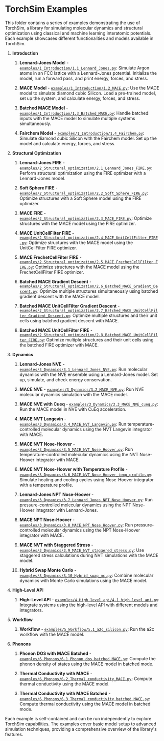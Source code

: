 # TorchSim Examples

This folder contains a series of examples demonstrating the use of TorchSim, a library for simulating molecular dynamics and structural optimization using classical and machine learning interatomic potentials. Each example showcases different functionalities and models available in TorchSim.

1. **Introduction**

   1. **Lennard-Jones Model** - [`examples/1_Introduction/1.1_Lennard_Jones.py`](1_Introduction/1.1_Lennard_Jones.py): Simulate Argon atoms in an FCC lattice with a Lennard-Jones potential. Initialize the model, run a forward pass, and print energy, forces, and stress.

   1. **MACE Model** - [`examples/1_Introduction/1.2_MACE.py`](1_Introduction/1.2_MACE.py): Use the MACE model to simulate diamond cubic Silicon. Load a pre-trained model, set up the system, and calculate energy, forces, and stress.

   1. **Batched MACE Model** - [`examples/1_Introduction/1.3_Batched_MACE.py`](1_Introduction/1.3_Batched_MACE.py): Handle batched inputs with the MACE model to simulate multiple systems simultaneously.

   1. **Fairchem Model** - [`examples/1_Introduction/1.4_Fairchem.py`](1_Introduction/1.4_Fairchem.py): Simulate diamond cubic Silicon with the Fairchem model. Set up the model and calculate energy, forces, and stress.

1. **Structural Optimization**

   1. **Lennard-Jones FIRE** - [`examples/2_Structural_optimization/2.1_Lennard_Jones_FIRE.py`](2_Structural_optimization/2.1_Lennard_Jones_FIRE.py): Perform structural optimization using the FIRE optimizer with a Lennard-Jones model.

   1. **Soft Sphere FIRE** - [`examples/2_Structural_optimization/2.2_Soft_Sphere_FIRE.py`](2_Structural_optimization/2.2_Soft_Sphere_FIRE.py): Optimize structures with a Soft Sphere model using the FIRE optimizer.

   1. **MACE FIRE** - [`examples/2_Structural_optimization/2.3_MACE_FIRE.py`](2_Structural_optimization/2.3_MACE_FIRE.py): Optimize structures with the MACE model using the FIRE optimizer.

   1. **MACE UnitCellFilter FIRE** - [`examples/2_Structural_optimization/2.4_MACE_UnitCellFilter_FIRE.py`](2_Structural_optimization/2.4_MACE_UnitCellFilter_FIRE.py): Optimize structures with the MACE model using the UnitCellFilter FIRE optimizer.

   1. **MACE FrechetCellFilter FIRE** - [`examples/2_Structural_optimization/2.5_MACE_FrechetCellFilter_FIRE.py`](2_Structural_optimization/2.5_MACE_FrechetCellFilter_FIRE.py): Optimize structures with the MACE model using the FrechetCellFilter FIRE optimizer.

   1. **Batched MACE Gradient Descent** - [`examples/2_Structural_optimization/2.6_Batched_MACE_Gradient_Descent.py`](2_Structural_optimization/2.6_Batched_MACE_Gradient_Descent.py): Optimize multiple structures simultaneously using batched gradient descent with the MACE model.

   1. **Batched MACE UnitCellFilter Gradient Descent** - [`examples/2_Structural_optimization/2.7_Batched_MACE_UnitCellFilter_Gradient_Descent.py`](2_Structural_optimization/2.7_Batched_MACE_UnitCellFilter_Gradient_Descent.py): Optimize multiple structures and their unit cells using batched gradient descent with MACE.

   1. **Batched MACE UnitCellFilter FIRE** - [`examples/2_Structural_optimization/2.8_Batched_MACE_UnitCellFilter_FIRE.py`](2_Structural_optimization/2.8_Batched_MACE_UnitCellFilter_FIRE.py): Optimize multiple structures and their unit cells using the batched FIRE optimizer with MACE.

1. **Dynamics**

   1. **Lennard-Jones NVE** - [`examples/3_Dynamics/3.1_Lennard_Jones_NVE.py`](3_Dynamics/3.1_Lennard_Jones_NVE.py): Run molecular dynamics with the NVE ensemble using a Lennard-Jones model. Set up, simulate, and check energy conservation.

   1. **MACE NVE** - [`examples/3_Dynamics/3.2_MACE_NVE.py`](3_Dynamics/3.2_MACE_NVE.py): Run NVE molecular dynamics simulation with the MACE model.

   1. **MACE NVE with Cueq** - [`examples/3_Dynamics/3.3_MACE_NVE_cueq.py`](3_Dynamics/3.3_MACE_NVE_cueq.py): Run the MACE model in NVE with CuEq acceleration.

   1. **MACE NVT Langevin** - [`examples/3_Dynamics/3.4_MACE_NVT_Langevin.py`](3_Dynamics/3.4_MACE_NVT_Langevin.py): Run temperature-controlled molecular dynamics using the NVT Langevin integrator with MACE.

   1. **MACE NVT Nose-Hoover** - [`examples/3_Dynamics/3.5_MACE_NVT_Nose_Hoover.py`](3_Dynamics/3.5_MACE_NVT_Nose_Hoover.py): Run temperature-controlled molecular dynamics using the NVT Nose-Hoover integrator with MACE.

   1. **MACE NVT Nose-Hoover with Temperature Profile** - [`examples/3_Dynamics/3.6_MACE_NVT_Nose_Hoover_temp_profile.py`](3_Dynamics/3.6_MACE_NVT_Nose_Hoover_temp_profile.py): Simulate heating and cooling cycles using Nose-Hoover integrator with a temperature profile.

   1. **Lennard-Jones NPT Nose-Hoover** - [`examples/3_Dynamics/3.7_Lennard_Jones_NPT_Nose_Hoover.py`](3_Dynamics/3.7_Lennard_Jones_NPT_Nose_Hoover.py): Run pressure-controlled molecular dynamics using the NPT Nose-Hoover integrator with Lennard-Jones.

   1. **MACE NPT Nose-Hoover** - [`examples/3_Dynamics/3.8_MACE_NPT_Nose_Hoover.py`](3_Dynamics/3.8_MACE_NPT_Nose_Hoover.py): Run pressure-controlled molecular dynamics using the NPT Nose-Hoover integrator with MACE.

   1. **MACE NVT with Staggered Stress** - [`examples/3_Dynamics/3.9_MACE_NVT_staggered_stress.py`](3_Dynamics/3.9_MACE_NVT_staggered_stress.py): Use staggered stress calculations during NVT simulations with the MACE model.

   1. **Hybrid Swap Monte Carlo** - [`examples/3_Dynamics/3.10_Hybrid_swap_mc.py`](3_Dynamics/3.10_Hybrid_swap_mc.py): Combine molecular dynamics with Monte Carlo simulations using the MACE model.

1. **High-Level API**

   1. **High-Level API** - [`examples/4_High_level_api/4.1_high_level_api.py`](4_High_level_api/4.1_high_level_api.py): Integrate systems using the high-level API with different models and integrators.

1. **Workflow**

   1. **Workflow** - [`examples/5_Workflow/5.1_a2c_silicon.py`](5_Workflow/5.1_a2c_silicon.py): Run the a2c workflow with the MACE model.

1. **Phonons**

   1. **Phonon DOS with MACE Batched** - [`examples/6_Phonons/6.1_Phonon_dos_batched_MACE.py`](6_Phonons/6.1_Phonon_dos_batched_MACE.py): Compute the phonon density of states using the MACE model in batched mode.

   1. **Thermal Conductivity with MACE** - [`examples/6_Phonons/6.2_Thermal_conductivity_MACE.py`](6_Phonons/6.2_Thermal_conductivity_MACE.py): Compute thermal conductivity using the MACE model.

   1. **Thermal Conductivity with MACE Batched** - [`examples/6_Phonons/6.3_Thermal_conductivity_batched_MACE.py`](6_Phonons/6.3_Thermal_conductivity_batched_MACE.py): Compute thermal conductivity using the MACE model in batched mode.

Each example is self-contained and can be run independently to explore TorchSim capabilities. The examples cover basic model setup to advanced simulation techniques, providing a comprehensive overview of the library's features.
